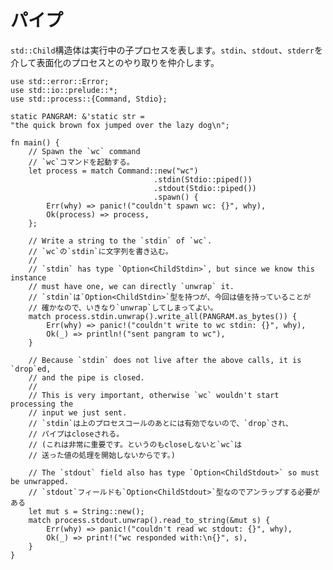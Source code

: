 <!--
# Pipes
-->
# パイプ

<!--
The `std::Child` struct represents a running child process, and exposes the
`stdin`, `stdout` and `stderr` handles for interaction with the underlying
process via pipes.
-->
`std::Child`構造体は実行中の子プロセスを表します。`stdin`、`stdout`、`stderr`を介して表面化のプロセスとのやり取りを仲介します。

```rust,ignore
use std::error::Error;
use std::io::prelude::*;
use std::process::{Command, Stdio};

static PANGRAM: &'static str =
"the quick brown fox jumped over the lazy dog\n";

fn main() {
    // Spawn the `wc` command
    // `wc`コマンドを起動する。
    let process = match Command::new("wc")
                                .stdin(Stdio::piped())
                                .stdout(Stdio::piped())
                                .spawn() {
        Err(why) => panic!("couldn't spawn wc: {}", why),
        Ok(process) => process,
    };

    // Write a string to the `stdin` of `wc`.
    // `wc`の`stdin`に文字列を書き込む。
    //
    // `stdin` has type `Option<ChildStdin>`, but since we know this instance
    // must have one, we can directly `unwrap` it.
    // `stdin`は`Option<ChildStdin>`型を持つが、今回は値を持っていることが
    // 確かなので、いきなり`unwrap`してしまってよい。
    match process.stdin.unwrap().write_all(PANGRAM.as_bytes()) {
        Err(why) => panic!("couldn't write to wc stdin: {}", why),
        Ok(_) => println!("sent pangram to wc"),
    }

    // Because `stdin` does not live after the above calls, it is `drop`ed,
    // and the pipe is closed.
    //
    // This is very important, otherwise `wc` wouldn't start processing the
    // input we just sent.
    // `stdin`は上のプロセスコールのあとには有効でないので、`drop`され、
    // パイプはcloseされる。
    // (これは非常に重要です。というのもcloseしないと`wc`は
    // 送った値の処理を開始しないからです。)

    // The `stdout` field also has type `Option<ChildStdout>` so must be unwrapped.
    // `stdout`フィールドも`Option<ChildStdout>`型なのでアンラップする必要がある
    let mut s = String::new();
    match process.stdout.unwrap().read_to_string(&mut s) {
        Err(why) => panic!("couldn't read wc stdout: {}", why),
        Ok(_) => print!("wc responded with:\n{}", s),
    }
}
```
